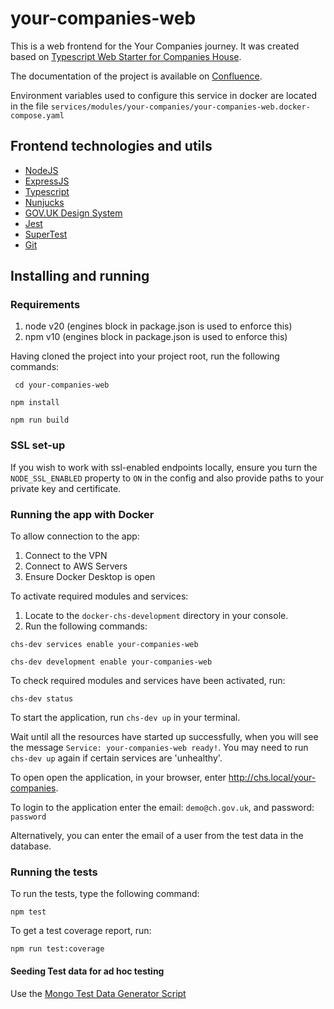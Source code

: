 # your-companies-web

This is a web frontend for the Your Companies journey. It was created based on [Typescript Web Starter for Companies House](https://github.com/companieshouse/node-review-web-starter-ts).

The documentation of the project is available on [Confluence](https://companieshouse.atlassian.net/wiki/spaces/IDV/pages/4370104473/Delivery+Documentation+Team+Inugami).

Environment variables used to configure this service in docker are located in the file `services/modules/your-companies/your-companies-web.docker-compose.yaml`

## Frontend technologies and utils

- [NodeJS](https://nodejs.org/)
- [ExpressJS](https://expressjs.com/)
- [Typescript](https://www.typescriptlang.org/)
- [Nunjucks](https://mozilla.github.io/nunjucks)
- [GOV.UK Design System](https://design-system.service.gov.uk/)
- [Jest](https://jestjs.io)
- [SuperTest](https://www.npmjs.com/package/supertest)
- [Git](https://git-scm.com/downloads)

## Installing and running

### Requirements

1. node v20 (engines block in package.json is used to enforce this)
2. npm v10 (engines block in package.json is used to enforce this)

Having cloned the project into your project root, run the following commands:

``` cd your-companies-web```

```npm install```

```npm run build```

### SSL set-up

If you wish to work with ssl-enabled endpoints locally, ensure you turn the `NODE_SSL_ENABLED` property to `ON` in the config and also provide paths to your private key and certificate.

### Running the app with Docker

To allow connection to the app:
1. Connect to the VPN
2. Connect to AWS Servers
3. Ensure Docker Desktop is open

To activate required modules and services:
1. Locate to the ``` docker-chs-development ``` directory in your console.
2. Run the following commands:

``` chs-dev services enable your-companies-web ```

``` chs-dev development enable your-companies-web ```

To check required modules and services have been activated, run:

``` chs-dev status ```

To start the application, run ``` chs-dev up ``` in your terminal.

Wait until all the resources have started up successfully, when you will see the message ``` Service: your-companies-web ready! ```. 
You may need to run ``` chs-dev up ``` again if certain services are 'unhealthy'.

To open open the application, in your browser, enter http://chs.local/your-companies.

To login to the application enter the email: ``` demo@ch.gov.uk ```, and password: ``` password ```

Alternatively, you can enter the email of a user from the test data in the database.

### Running the tests

To run the tests, type the following command:

``` npm test ```

To get a test coverage report, run:

```npm run test:coverage```

#### Seeding Test data for ad hoc testing

Use the [Mongo Test Data Generator Script](./tools/seed-mongodb/README.md)